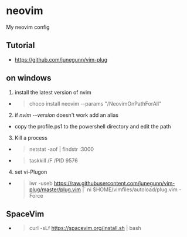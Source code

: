 # neovim

My neovim config

## Tutorial

- https://github.com/junegunn/vim-plug

## on windows

1. install the latest version of nvim

  - >  choco install neovim --params "/NeovimOnPathForAll"

2. if *nvim --version* doesn't work add an alias
  
  - copy the profile.ps1 to the powershell directory and edit the path
3. Kill a process
  - > netstat -aof | findstr :3000
  - > taskkill /F /PID 9576
4. set vi-Plugon
  - > iwr -useb https://raw.githubusercontent.com/junegunn/vim-plug/master/plug.vim |`
    ni $HOME/vimfiles/autoload/plug.vim -Force


## SpaceVim

  - > curl -sLf https://spacevim.org/install.sh | bash
